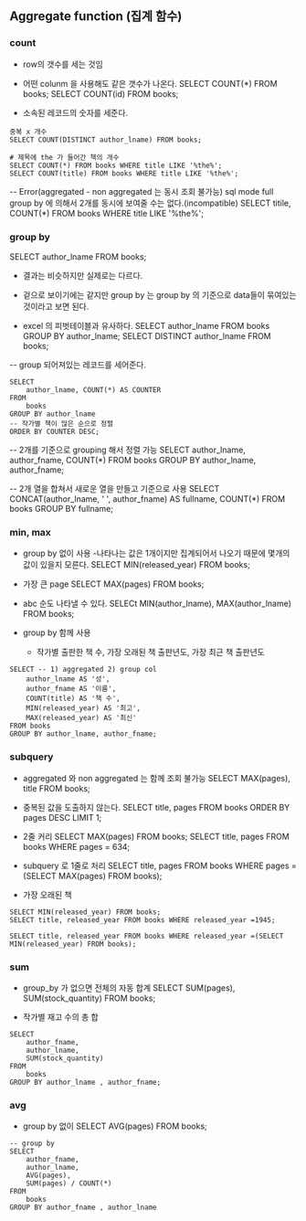 ## Aggregate function (집계 함수)

### count

- row의 갯수를 세는 것임
- 어떤 colunm 을 사용해도 같은 갯수가 나온다.
SELECT COUNT(*) FROM books;
SELECT COUNT(id) FROM books;

- 소속된 레코드의 숫자를 세준다.
  
```
중복 x 개수
SELECT COUNT(DISTINCT author_lname) FROM books;

# 제목에 the 가 들어간 책의 개수
SELECT COUNT(*) FROM books WHERE title LIKE '%the%';
SELECT COUNT(title) FROM books WHERE title LIKE '%the%';
```

-- Error(aggregated - non aggregated 는 동시 조회 불가능) sql mode full group by 에 의해서 2개를 동시에 보여줄 수는 없다.(incompatible)
SELECT titile, COUNT(*) FROM books WHERE title LIKE '%the%';


### group by

SELECT author_lname FROM books;

- 결과는 비슷하지만 실제로는 다르다.

- 겉으로 보이기에는 같지만 group by 는 group by 의 기준으로 data들이 묶여있는 것이라고 보면 된다.

- excel 의 피벗테이블과 유사하다.
SELECT author_lname FROM books GROUP BY author_lname;
SELECT DISTINCT author_lname FROM books;

-- group 되어져있는 레코드를 세어준다.
```
SELECT 
    author_lname, COUNT(*) AS COUNTER
FROM
    books
GROUP BY author_lname
-- 작가별 책이 많은 순으로 정렬
ORDER BY COUNTER DESC;
```

-- 2개를 기준으로 grouping 해서 정렬 가능
SELECT author_lname, author_fname, COUNT(*) FROM books
GROUP BY author_lname, author_fname; 

-- 2개 열을 합쳐서 새로운 열을 만들고 기준으로 사용
SELECT CONCAT(author_lname, ' ', author_fname) AS fullname, COUNT(*)
FROM books GROUP BY fullname;


### min, max

- group by 없이 사용
    -나타나는 값은 1개이지만 집계되어서 나오기 때문에 몇개의 값이 있을지 모른다.
SELECT MIN(released_year) FROM books;

- 가장 큰 page 
SELECT MAX(pages) FROM books;

- abc 순도 나타낼 수 있다.
SELECt MIN(author_lname), MAX(author_lname) FROM books;

- group by 함께 사용

  - 작가별 출판한 책 수, 가장 오래된 책 출판년도, 가장 최근 책 출판년도

```
SELECT -- 1) aggregated 2) group col
	author_lname AS '성', 
    author_fname AS '이름',
    COUNT(title) AS '책 수',
    MIN(released_year) AS '최고', 
    MAX(released_year) AS '최신'
FROM books
GROUP BY author_lname, author_fname;
```


### subquery

- aggregated 와 non aggregated 는 함께 조회 불가능
SELECT MAX(pages), title FROM books;

- 중복된 값을 도출하지 않는다.
SELECT title, pages FROM books
ORDER BY pages DESC LIMIT 1;

- 2줄 커리
SELECT MAX(pages) FROM books;
SELECT title, pages FROM books WHERE pages = 634;

- subquery 로 1줄로 처리
SELECT title, pages FROM books 
WHERE pages = (SELECT MAX(pages) FROM books);

- 가장 오래된 책

```
SELECT MIN(released_year) FROM books;
SELECT title, released_year FROM books WHERE released_year =1945;

SELECT title, released_year FROM books WHERE released_year =(SELECT MIN(released_year) FROM books);
```



### sum

- group_by 가 없으면 전체의 자동 합계
SELECT SUM(pages), SUM(stock_quantity) FROM books;

- 작가별 재고 수의 총 합

```
SELECT 
    author_fname, 
    author_lname, 
    SUM(stock_quantity)
FROM
    books
GROUP BY author_lname , author_fname;
```


### avg

- group by 없이 
SELECT AVG(pages) FROM books;

```
-- group by
SELECT 
    author_fname, 
    author_lname, 
    AVG(pages),
	SUM(pages) / COUNT(*)
FROM
    books
GROUP BY author_fname , author_lname
```